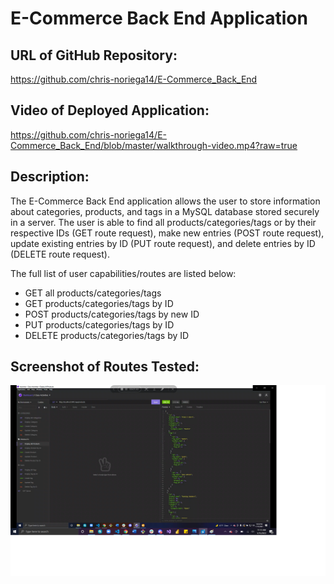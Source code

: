 # E-Commerce Back End Application

## URL of GitHub Repository: 

https://github.com/chris-noriega14/E-Commerce_Back_End

## Video of Deployed Application: 

https://github.com/chris-noriega14/E-Commerce_Back_End/blob/master/walkthrough-video.mp4?raw=true

## Description: 

The E-Commerce Back End application allows the user to store information about categories, products, and tags in a MySQL database stored securely in a server. The user is able to find all products/categories/tags or by their respective IDs (GET route request), make new entries (POST route request), update existing entries by ID (PUT route request), and delete entries by ID (DELETE route request). 

The full list of user capabilities/routes are listed below:

* GET all products/categories/tags
* GET products/categories/tags by ID
* POST products/categories/tags by new ID
* PUT products/categories/tags by ID
* DELETE products/categories/tags by ID

## Screenshot of Routes Tested:

<img src=https://github.com/chris-noriega14/E-Commerce_Back_End/blob/master/screenshot_testing_routes.png>
